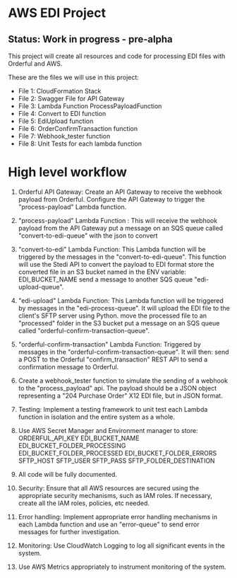 # AWS EDI Project
## Status: Work in progress - pre-alpha

This project will create all resources and code for processing EDI files with Orderful and AWS.


These are the files we will use in this project:
- File 1: CloudFormation Stack
- File 2: Swagger File for API Gateway
- File 3: Lambda Function ProcessPayloadFunction
- File 4: Convert to EDI function
- File 5: EdiUpload function
- File 6: OrderConfirmTransaction function
- File 7: Webhook_tester function
- File 8: Unit Tests for each lambda function


# High level workflow

1. Orderful API Gateway: Create an API Gateway to receive the webhook payload from Orderful. Configure the API Gateway to trigger the "process-payload" Lambda function.

2. "process-payload" Lambda Function : This will
receive the webhook payload from the API Gateway
put a message on an SQS queue called "convert-to-edi-queue" with the json to convert

3. "convert-to-edi" Lambda Function: This Lambda function will be triggered by the messages in the "convert-to-edi-queue". This function will
use the Stedi API to convert the payload to EDI format
store the converted file in an S3 bucket named in the ENV variable: EDI_BUCKET_NAME
send a message to another SQS queue "edi-upload-queue".

4. "edi-upload" Lambda Function: This Lambda function will be triggered by messages in the "edi-process-queue". It will
upload the EDI file to the client's SFTP server using Python.
move the processed file to an "processed" folder in the S3 bucket
put a message on an SQS queue called "orderful-confirm-transaction-queue".

5. "orderful-confirm-transaction" Lambda Function: Triggered by messages in the "orderful-confirm-transaction-queue". It will then:
send a POST to the Orderful "confirm_transaction" REST API to send a confirmation message to Orderful.

6. Create a webhook_tester function to simulate the sending of a webhook to the "process_payload" api.  The payload should be a JSON object representing a "204 Purchase Order" X12 EDI file, but in JSON format.

7. Testing: Implement a testing framework to unit test each Lambda function in isolation and the entire system as a whole.

8. Use AWS Secret Manager and Environment manager to store:
ORDERFUL_API_KEY
EDI_BUCKET_NAME
EDI_BUCKET_FOLDER_PROCESSING
EDI_BUCKET_FOLDER_PROCESSED
EDI_BUCKET_FOLDER_ERRORS
SFTP_HOST
SFTP_USER
SFTP_PASS
SFTP_FOLDER_DESTINATION

9. All code will be fully documented.

10. Security: Ensure that all AWS resources are secured using the appropriate security mechanisms, such as IAM roles.  If necessary, create all the IAM roles, policies, etc needed.

11. Error handling: Implement appropriate error handling mechanisms in each Lambda function and use an "error-queue" to send error messages for further investigation.

12. Monitoring: Use CloudWatch Logging to log all significant events in the system.

13. Use AWS Metrics appropriately to instrument monitoring of the system.
